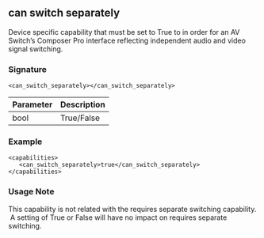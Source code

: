 ## can switch separately 

Device specific capability that must be set to True to in order for an AV Switch’s Composer Pro interface reflecting independent audio and video signal switching.


### Signature
`<can_switch_separately></can_switch_separately>`


| Parameter | Description |
| --- | --- |
| bool | True/False |


### Example

```
<capabilities>
   <can_switch_separately>true</can_switch_separately>
</capabilities>
```


### Usage Note

This capability is not related with the requires separate switching capability.  A setting of True or False will have no impact on requires separate switching.

